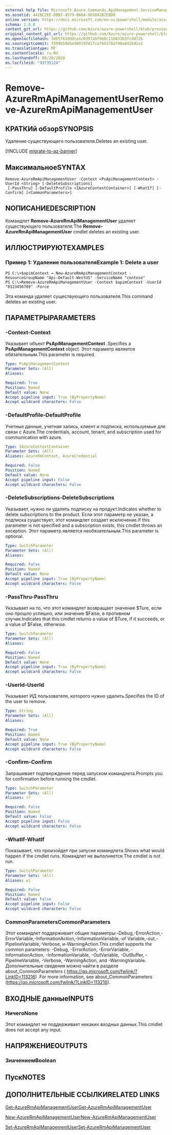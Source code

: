 ```yaml
---
external help file: Microsoft.Azure.Commands.ApiManagement.ServiceManagement.dll-Help.xml
ms.assetid: 441BC2EE-DBB7-4579-BA64-9D3042B7EBD8
online version: https://docs.microsoft.com/en-us/powershell/module/azurerm.apimanagement/remove-azurermapimanagementuser
schema: 2.0.0
content_git_url: https://github.com/Azure/azure-powershell/blob/preview/src/ResourceManager/ApiManagement/Commands.ApiManagement/help/Remove-AzureRmApiManagementUser.md
original_content_git_url: https://github.com/Azure/azure-powershell/blob/preview/src/ResourceManager/ApiManagement/Commands.ApiManagement/help/Remove-AzureRmApiManagementUser.md
ms.openlocfilehash: 5d657610ddce1c0397a5f9e8c11b832b3fcd472b
ms.sourcegitcommit: f599b50d5e980197d1fca769378df90a842b42a1
ms.translationtype: MT
ms.contentlocale: ru-RU
ms.lasthandoff: 08/20/2020
ms.locfileid: "93735124"
---
```

# <span data-ttu-id="1da04-101">Remove-AzureRmApiManagementUser</span><span class="sxs-lookup"><span data-stu-id="1da04-101">Remove-AzureRmApiManagementUser</span></span>

## <span data-ttu-id="1da04-102">КРАТКИй обзор</span><span class="sxs-lookup"><span data-stu-id="1da04-102">SYNOPSIS</span></span>
<span data-ttu-id="1da04-103">Удаление существующего пользователя.</span><span class="sxs-lookup"><span data-stu-id="1da04-103">Deletes an existing user.</span></span>

[!INCLUDE [migrate-to-az-banner](../../includes/migrate-to-az-banner.md)]

## <span data-ttu-id="1da04-104">Максимальное</span><span class="sxs-lookup"><span data-stu-id="1da04-104">SYNTAX</span></span>

```
Remove-AzureRmApiManagementUser -Context <PsApiManagementContext> -UserId <String> [-DeleteSubscriptions]
 [-PassThru] [-DefaultProfile <IAzureContextContainer>] [-WhatIf] [-Confirm] [<CommonParameters>]
```

## <span data-ttu-id="1da04-105">NОПИСАНИЕ</span><span class="sxs-lookup"><span data-stu-id="1da04-105">DESCRIPTION</span></span>
<span data-ttu-id="1da04-106">Командлет **Remove-AzureRmApiManagementUser** удаляет существующего пользователя.</span><span class="sxs-lookup"><span data-stu-id="1da04-106">The **Remove-AzureRmApiManagementUser** cmdlet deletes an existing user.</span></span>

## <span data-ttu-id="1da04-107">ИЛЛЮСТРИРУЮТ</span><span class="sxs-lookup"><span data-stu-id="1da04-107">EXAMPLES</span></span>

### <span data-ttu-id="1da04-108">Пример 1: Удаление пользователя</span><span class="sxs-lookup"><span data-stu-id="1da04-108">Example 1: Delete a user</span></span>
```
PS C:\>$apimContext = New-AzureRmApiManagementContext -ResourceGroupName "Api-Default-WestUS" -ServiceName "contoso"
PS C:\>Remove-AzureRmApiManagementUser -Context $apimContext -UserId "0123456789" -Force
```

<span data-ttu-id="1da04-109">Эта команда удаляет существующего пользователя.</span><span class="sxs-lookup"><span data-stu-id="1da04-109">This command deletes an existing user.</span></span>

## <span data-ttu-id="1da04-110">ПАРАМЕТРЫ</span><span class="sxs-lookup"><span data-stu-id="1da04-110">PARAMETERS</span></span>

### <span data-ttu-id="1da04-111">-Context</span><span class="sxs-lookup"><span data-stu-id="1da04-111">-Context</span></span>
<span data-ttu-id="1da04-112">Указывает объект **PsApiManagementContext** .</span><span class="sxs-lookup"><span data-stu-id="1da04-112">Specifies a **PsApiManagementContext** object.</span></span>
<span data-ttu-id="1da04-113">Этот параметр является обязательным.</span><span class="sxs-lookup"><span data-stu-id="1da04-113">This parameter is required.</span></span>

```yaml
Type: PsApiManagementContext
Parameter Sets: (All)
Aliases: 

Required: True
Position: Named
Default value: None
Accept pipeline input: True (ByPropertyName)
Accept wildcard characters: False
```

### <span data-ttu-id="1da04-114">-DefaultProfile</span><span class="sxs-lookup"><span data-stu-id="1da04-114">-DefaultProfile</span></span>
<span data-ttu-id="1da04-115">Учетные данные, учетная запись, клиент и подписка, используемые для связи с Azure.</span><span class="sxs-lookup"><span data-stu-id="1da04-115">The credentials, account, tenant, and subscription used for communication with azure.</span></span>
 
```yaml
Type: IAzureContextContainer
Parameter Sets: (All)
Aliases: AzureRmContext, AzureCredential

Required: False
Position: Named
Default value: None
Accept pipeline input: False
Accept wildcard characters: False
```

### <span data-ttu-id="1da04-116">-DeleteSubscriptions</span><span class="sxs-lookup"><span data-stu-id="1da04-116">-DeleteSubscriptions</span></span>
<span data-ttu-id="1da04-117">Указывает, нужно ли удалять подписку на продукт.</span><span class="sxs-lookup"><span data-stu-id="1da04-117">Indicates whether to delete subscriptions to the product.</span></span>
<span data-ttu-id="1da04-118">Если этот параметр не указан, а подписка существует, этот командлет создает исключение.</span><span class="sxs-lookup"><span data-stu-id="1da04-118">If this parameter is not specified and a subscription exists, this cmdlet throws an exception.</span></span>
<span data-ttu-id="1da04-119">Этот параметр является необязательным.</span><span class="sxs-lookup"><span data-stu-id="1da04-119">This parameter is optional.</span></span>

```yaml
Type: SwitchParameter
Parameter Sets: (All)
Aliases: 

Required: False
Position: Named
Default value: None
Accept pipeline input: True (ByPropertyName)
Accept wildcard characters: False
```

### <span data-ttu-id="1da04-120">-PassThru</span><span class="sxs-lookup"><span data-stu-id="1da04-120">-PassThru</span></span>
<span data-ttu-id="1da04-121">Указывает на то, что этот командлет возвращает значение $Ture, если оно прошло успешно, или значение $False, в противном случае.</span><span class="sxs-lookup"><span data-stu-id="1da04-121">Indicates that this cmdlet returns a value of $Ture, if it succeeds, or a value of $False, otherwise.</span></span>

```yaml
Type: SwitchParameter
Parameter Sets: (All)
Aliases: 

Required: False
Position: Named
Default value: None
Accept pipeline input: True (ByPropertyName)
Accept wildcard characters: False
```

### <span data-ttu-id="1da04-122">-UserId</span><span class="sxs-lookup"><span data-stu-id="1da04-122">-UserId</span></span>
<span data-ttu-id="1da04-123">Указывает ИД пользователя, которого нужно удалить.</span><span class="sxs-lookup"><span data-stu-id="1da04-123">Specifies the ID of the user to remove.</span></span>

```yaml
Type: String
Parameter Sets: (All)
Aliases: 

Required: True
Position: Named
Default value: None
Accept pipeline input: True (ByPropertyName)
Accept wildcard characters: False
```

### <span data-ttu-id="1da04-124">-Confirm</span><span class="sxs-lookup"><span data-stu-id="1da04-124">-Confirm</span></span>
<span data-ttu-id="1da04-125">Запрашивает подтверждение перед запуском командлета.</span><span class="sxs-lookup"><span data-stu-id="1da04-125">Prompts you for confirmation before running the cmdlet.</span></span>

```yaml
Type: SwitchParameter
Parameter Sets: (All)
Aliases: cf

Required: False
Position: Named
Default value: False
Accept pipeline input: False
Accept wildcard characters: False
```

### <span data-ttu-id="1da04-126">-WhatIf</span><span class="sxs-lookup"><span data-stu-id="1da04-126">-WhatIf</span></span>
<span data-ttu-id="1da04-127">Показывает, что произойдет при запуске командлета.</span><span class="sxs-lookup"><span data-stu-id="1da04-127">Shows what would happen if the cmdlet runs.</span></span>
<span data-ttu-id="1da04-128">Командлет не выполняется.</span><span class="sxs-lookup"><span data-stu-id="1da04-128">The cmdlet is not run.</span></span>

```yaml
Type: SwitchParameter
Parameter Sets: (All)
Aliases: wi

Required: False
Position: Named
Default value: False
Accept pipeline input: False
Accept wildcard characters: False
```

### <span data-ttu-id="1da04-129">CommonParameters</span><span class="sxs-lookup"><span data-stu-id="1da04-129">CommonParameters</span></span>
<span data-ttu-id="1da04-130">Этот командлет поддерживает общие параметры:-Debug,-ErrorAction,-ErrorVariable,-InformationAction,-InformationVariable,-of Variable,-out,-PipelineVariable,-Verbose, и-WarningAction.</span><span class="sxs-lookup"><span data-stu-id="1da04-130">This cmdlet supports the common parameters: -Debug, -ErrorAction, -ErrorVariable, -InformationAction, -InformationVariable, -OutVariable, -OutBuffer, -PipelineVariable, -Verbose, -WarningAction, and -WarningVariable.</span></span> <span data-ttu-id="1da04-131">Дополнительные сведения можно найти в разделе about_CommonParameters ( https://go.microsoft.com/fwlink/?LinkID=113216) .</span><span class="sxs-lookup"><span data-stu-id="1da04-131">For more information, see about_CommonParameters (https://go.microsoft.com/fwlink/?LinkID=113216).</span></span>

## <span data-ttu-id="1da04-132">ВХОДНЫЕ данные</span><span class="sxs-lookup"><span data-stu-id="1da04-132">INPUTS</span></span>

### <span data-ttu-id="1da04-133">Ничего</span><span class="sxs-lookup"><span data-stu-id="1da04-133">None</span></span>
<span data-ttu-id="1da04-134">Этот командлет не поддерживает никаких входных данных.</span><span class="sxs-lookup"><span data-stu-id="1da04-134">This cmdlet does not accept any input.</span></span>

## <span data-ttu-id="1da04-135">НАПРЯЖЕНИЕ</span><span class="sxs-lookup"><span data-stu-id="1da04-135">OUTPUTS</span></span>

### <span data-ttu-id="1da04-136">Значением</span><span class="sxs-lookup"><span data-stu-id="1da04-136">Boolean</span></span>

## <span data-ttu-id="1da04-137">Пуск</span><span class="sxs-lookup"><span data-stu-id="1da04-137">NOTES</span></span>

## <span data-ttu-id="1da04-138">ДОПОЛНИТЕЛЬНЫЕ ССЫЛКИ</span><span class="sxs-lookup"><span data-stu-id="1da04-138">RELATED LINKS</span></span>

[<span data-ttu-id="1da04-139">Get-AzureRmApiManagementUser</span><span class="sxs-lookup"><span data-stu-id="1da04-139">Get-AzureRmApiManagementUser</span></span>](./Get-AzureRmApiManagementUser.md)

[<span data-ttu-id="1da04-140">New-AzureRmApiManagementUser</span><span class="sxs-lookup"><span data-stu-id="1da04-140">New-AzureRmApiManagementUser</span></span>](./New-AzureRmApiManagementUser.md)

[<span data-ttu-id="1da04-141">Set-AzureRmApiManagementUser</span><span class="sxs-lookup"><span data-stu-id="1da04-141">Set-AzureRmApiManagementUser</span></span>](./Set-AzureRmApiManagementUser.md)


